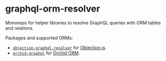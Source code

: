# graphql-orm-resolver

Monorepo for helper libraries to resolve GraphQL queries with ORM tables and relations.

Packages and supported ORMs:

- [`objection-graphql-resolver`](packages/objection-graphql-resolver) for [Objection.js](https://vincit.github.io/objection.js/).
- [`orchid-graphql`](packages/orchid-graphql) for [Orchid ORM](https://orchid-orm.netlify.app).
